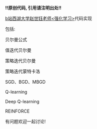 **!!原创代码, 引用请注明出处!!**

[b站西湖大学赵世钰老师<强化学习>](https://www.bilibili.com/video/BV1sd4y167NS/)代码实现

包括:

贝尔曼公式

值迭代贝尔曼

策略迭代贝尔曼

策略迭代蒙特卡洛

SGD、BGD、MBGD

Q-learning

Deep Q-learning

REINFORCE

有问题欢迎一起讨论!